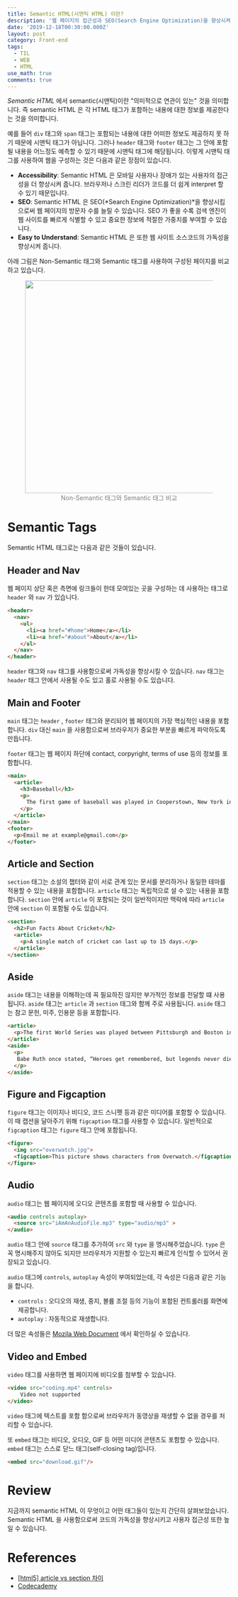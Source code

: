 ```yaml
---
title: Semantic HTML(시맨틱 HTML) 이란?
description: '웹 페이지의 접근성과 SEO(Search Engine Optimization)을 향상시켜주고 코드의 가독성을 높여주는 Semantic HTML에 대해서 알아보고, semantic 태그들에는 어떤 것들이 있는지 알아봅시다.'
date: '2019-12-18T00:30:00.000Z'
layout: post
category: Front-end
tags:
  - TIL
  - WEB
  - HTML
use_math: true
comments: true
---
```


_Semantic HTML_ 에서 semantic(시맨틱)이란 "의미적으로 연관이 있는" 것을 의미합니다. 즉 semantic HTML 은 각 HTML 태그가 포함하는 내용에 대한 정보를 제공한다는 것을 의미합니다.

예를 들어 `div` 태그와 `span` 태그는 포함되는 내용에 대한 어떠한 정보도 제공하지 못 하기 때문에 시맨틱 태그가 아닙니다. 그러나 `header` 태그와 `footer` 태그는 그 안에 포함될 내용을 어느정도 예측할 수 있기 때문에 시맨틱 태그에 해당됩니다. 이렇게 시맨틱 태그를 사용하여 웹을 구성하는 것은 다음과 같은 장점이 있습니다.

- **Accessibility**: Semantic HTML 은 모바일 사용자나 장애가 있는 사용자의 접근성을 더 향상시켜 줍니다. 브라우저나 스크린 리더가 코드를 더 쉽게 interpret 할 수 있기 때문입니다.
- **SEO**: Semantic HTML 은 SEO(*Search Engine Optimization)*을 향상시킴으로써 웹 페이지의 방문자 수를 늘릴 수 있습니다. SEO 가 좋을 수록 검색 엔진이 웹 사이트를 빠르게 식별할 수 있고 중요한 정보에 적절한 가중치를 부여할 수 있습니다.
- **Easy to Understand**: Semantic HTML 은 또한 웹 사이트 소스코드의 가독성을 향상시켜 줍니다.

아래 그림은 Non-Semantic 태그와 Semantic 태그를 사용하여 구성된 페이지를 비교하고 있습니다.

<figure>
  <img width="480" src="https://codecademy-content.s3.amazonaws.com/courses/Semantic+HTML/SemanticVSNonSemantic-Diagram.svg" />
  <figcaption style="text-align: center; color: grey;">Non-Semantic 태그와 Semantic 태그 비교</figcaption>
</figure>

# Semantic Tags

Semantic HTML 태그로는 다음과 같은 것들이 있습니다.

## Header and Nav

웹 페이지 상단 혹은 측면에 링크들이 한데 모여있는 곳을 구성하는 데 사용하는 태그로 `header` 와 `nav` 가 있습니다.

```HTML
<header>
  <nav>
    <ul>
      <li><a href="#home">Home</a></li>
      <li><a href="#about">About</a></li>
    </ul>
  </nav>
</header>
```

`header` 태그와 `nav` 태그를 사용함으로써 가독성을 향상시킬 수 있습니다. `nav` 태그는 `header` 태그 안에서 사용될 수도 있고 홀로 사용될 수도 있습니다.

## Main and Footer

`main` 태그는 `header` , `footer` 태그와 분리되어 웹 페이지의 가장 핵심적인 내용을 포함합니다. `div` 대신 `main` 을 사용함으로써 브라우저가 중요한 부분을 빠르게 파악하도록 만듭니다.

`footer` 태그는 웹 페이지 하단에 contact, corpyright, terms of use 등의 정보를 포함합니다.

```HTML
<main>
  <article>
    <h3>Baseball</h3>
    <p>
      The first game of baseball was played in Cooperstown, New York in the summer of 1839.
    </p>
  </article>
</main>
<footer>
  <p>Email me at example@gmail.com</p>
</footer>
```

## Article and Section

`section` 태그는 소설의 챕터와 같이 서로 관계 있는 문서를 분리하거나 동일한 테마를 적용할 수 있는 내용을 포함합니다. `article` 태그는 독립적으로 설 수 있는 내용을 포함합니다. `section` 안에 `article` 이 포함되는 것이 일반적이지만 맥락에 따라 `article` 안에 `section` 이 포함될 수도 있습니다.

```HTML
<section>
  <h2>Fun Facts About Cricket</h2>
  <article>
    <p>A single match of cricket can last up to 15 days.</p>
  </article>
</section>
```

## Aside

`aside` 태그는 내용을 이해하는데 꼭 필요하진 않지만 부가적인 정보를 전달할 떄 사용됩니다. `aside` 태그는 `article` 과 `section` 태그와 함께 주로 사용됩니다. `aside` 태그는 참고 문헌, 미주, 인용문 등을 포함합니다.

```HTML
<article>
  <p>The first World Series was played between Pittsburgh and Boston in 1903 and was a nine-game series.</p>
</article>
<aside>
  <p>
   Babe Ruth once stated, “Heroes get remembered, but legends never die.”
  </p>
</aside>
```

## Figure and Figcaption

`figure` 태그는 이미지나 비디오, 코드 스니펫 등과 같은 미디어를 포함할 수 있습니다. 이 때 캡션을 달아주기 위해 `figcaption` 태그를 사용할 수 있습니다. 일반적으로 `figcaption` 태그는 `figure` 태그 안에 포함됩니다.

```HTML
<figure>
  <img src="overwatch.jpg">
  <figcaption>This picture shows characters from Overwatch.</figcaption>
</figure>
```

## Audio

`audio` 태그는 웹 페이지에 오디오 콘텐츠를 포함할 때 사용할 수 있습니다.

```HTML
<audio controls autoplay>
  <source src="iAmAnAudioFile.mp3" type="audio/mp3" >
</audio>
```

`audio` 태그 안에 `source` 태그를 추가하여 `src` 와 `type` 을 명시해주었습니다. `type` 은 꼭 명시해주지 않아도 되지만 브라우저가 지원할 수 있는지 빠르게 인식할 수 있어서 권장되고 있습니다.

`audio` 태그에 `controls`, `autoplay` 속성이 부여되었는데, 각 속성은 다음과 같은 기능을 합니다.

- `controls` : 오디오의 재생, 중지, 볼륨 조절 등의 기능이 포함된 컨트롤러를 화면에 제공합니다.
- `autoplay` : 자동적으로 재생합니다.

더 많은 속성들은 [Mozila Web Document](https://developer.mozilla.org/en-US/docs/Web/HTML/Element/audio#Attributes) 에서 확인하실 수 있습니다.

## Video and Embed

`video` 태그를 사용하면 웹 페이지에 비디오를 첨부할 수 있습니다.

```HTML
<video src="coding.mp4" controls>
	Video not supported
</video>
```

`video` 태그에 텍스트를 포함 함으로써 브라우저가 동영상을 재생할 수 없을 경우를 처리할 수 있습니다.

또 `embed` 태그는 비디오, 오디오, GIF 등 어떤 미디어 콘텐츠도 포함할 수 있습니다. `embed` 태그는 스스로 닫느 태그(self-closing tag)입니다.

```HTML
<embed src="download.gif"/>
```

# Review

지금까지 semantic HTML 이 무엇이고 어떤 태그들이 있는지 간단히 살펴보았습니다. Semantic HTML 을 사용함으로써 코드의 가독성을 향상시키고 사용자 접근성 또한 높일 수 있습니다.

# References

- [[html5] article vs section 차이](https://aboooks.tistory.com/346)
- [Codecademy](http://www.codecademy.com)

